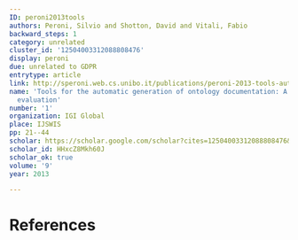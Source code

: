 ```yaml
---
ID: peroni2013tools
authors: Peroni, Silvio and Shotton, David and Vitali, Fabio
backward_steps: 1
category: unrelated
cluster_id: '12504003312088808476'
display: peroni
due: unrelated to GDPR
entrytype: article
link: http://speroni.web.cs.unibo.it/publications/peroni-2013-tools-automatic-generation.pdf
name: 'Tools for the automatic generation of ontology documentation: A task-based
  evaluation'
number: '1'
organization: IGI Global
place: IJSWIS
pp: 21--44
scholar: https://scholar.google.com/scholar?cites=12504003312088808476&as_sdt=2005&sciodt=0,5&hl=en
scholar_id: HHxcZ8Mkh60J
scholar_ok: true
volume: '9'
year: 2013

---
```


# References

